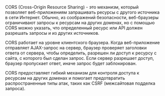 CORS (Cross-Origin Resource Sharing) - это механизм, который позволяет веб-приложениям запрашивать ресурсы с другого источника в сети Интернет. Обычно, из соображений безопасности, веб-браузеры ограничивают запросы к ресурсам на других доменах, но с помощью CORS можно указать, что определенный ресурс или API должен разрешать запросы и из других источников.

CORS работает на уровне клиентского браузера. Когда веб-приложение отправляет AJAX-запрос на сервер, браузер проверяет заголовки ответа от сервера, чтобы определить, разрешен ли доступ к ресурсу с сайта, с которого был сделан запрос. Если сервер разрешает доступ, браузер пропускает ответ, иначе запрос будет заблокирован.

CORS предоставляет гибкий механизм для контроля доступа к ресурсам на других доменах и помогает предотвратить распространенные типы атак, таких как CSRF (межсайтовая подделка запроса).